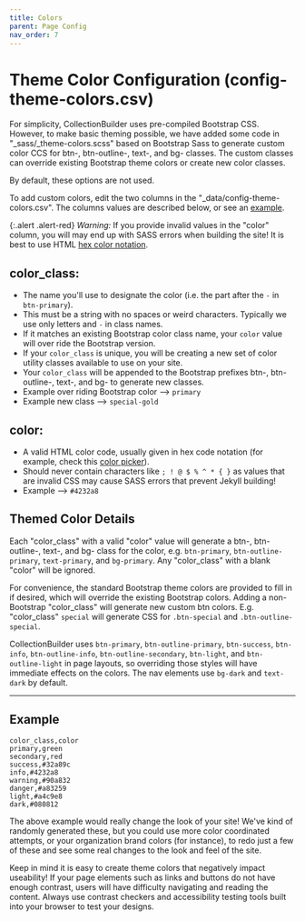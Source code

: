 ```yaml
---
title: Colors
parent: Page Config
nav_order: 7
---
```


# Theme Color Configuration (config-theme-colors.csv)

For simplicity, CollectionBuilder uses pre-compiled Bootstrap CSS.
However, to make basic theming possible, we have added some code in "_sass/_theme-colors.scss" based on Bootstrap Sass to generate custom color CCS for btn-, btn-outline-, text-, and bg- classes. 
The custom classes can override existing Bootstrap theme colors or create new color classes. 

By default, these options are not used.

To add custom colors, edit the two columns in the "_data/config-theme-colors.csv".
The columns values are described below, or see an [example](#example).

{:.alert .alert-red}
*Warning:* If you provide invalid values in the "color" column, you will may end up with SASS errors when building the site!
It is best to use HTML [hex color notation](https://www.w3schools.com/colors/colors_picker.asp).

## color_class: 

- The name you'll use to designate the color (i.e. the part after the `-` in `btn-primary`).
- This must be a string with no spaces or weird characters. Typically we use only letters and `-` in class names.
- If it matches an existing Bootstrap color class name, your `color` value will over ride the Bootstrap version. 
- If your `color_class` is unique, you will be creating a new set of color utility classes available to use on your site.
- Your `color_class` will be appended to the Bootstrap prefixes btn-, btn-outline-, text-, and bg- to generate new classes.
- Example over riding Bootstrap color --> `primary` 
- Example new class --> `special-gold`

## color:

- A valid HTML color code, usually given in hex code notation (for example, check this [color picker](https://www.w3schools.com/colors/colors_picker.asp)).
- Should never contain characters like `; ! @ $ % ^ * { }` as values that are invalid CSS may cause SASS errors that prevent Jekyll building!
- Example --> `#4232a8`

## Themed Color Details

Each "color_class" with a valid "color" value will generate a btn-, btn-outline-, text-, and bg- class for the color, e.g. `btn-primary`, `btn-outline-primary`, `text-primary`, and `bg-primary`. 
Any "color_class" with a blank "color" will be ignored.

For convenience, the standard Bootstrap theme colors are provided to fill in if desired, which will override the existing Bootstrap colors.
Adding a non-Bootstrap "color_class" will generate new custom btn colors.
E.g. "color_class" `special` will generate CSS for `.btn-special` and `.btn-outline-special`.

CollectionBuilder uses `btn-primary`, `btn-outline-primary`, `btn-success`, `btn-info`, `btn-outline-info`, `btn-outline-secondary`, `btn-light`, and `btn-outline-light` in page layouts, so overriding those styles will have immediate effects on the colors.
The nav elements use `bg-dark` and `text-dark` by default.

---------

## Example

```
color_class,color
primary,green
secondary,red
success,#32a89c
info,#4232a8
warning,#90a832
danger,#a83259
light,#a4c9e8
dark,#080812
```

The above example would really change the look of your site! 
We've kind of randomly generated these, but you could use more color coordinated attempts, or your organization brand colors (for instance), to redo just a few of these and see some real changes to the look and feel of the site. 

Keep in mind it is easy to create theme colors that negatively impact useability! 
If your page elements such as links and buttons do not have enough contrast, users will have difficulty navigating and reading the content. 
Always use contrast checkers and accessibility testing tools built into your browser to test your designs.
